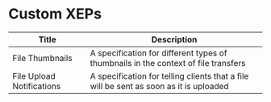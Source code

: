 # Custom XEPs

| Title | Description |
| --- | --- |
| File Thumbnails | A specification for different types of thumbnails in the context of file transfers |
| File Upload Notifications | A specification for telling clients that a file will be sent as soon as it is uploaded |
